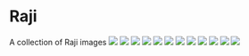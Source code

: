 # Raji

A collection of Raji images
![](imgs/5AE13CE5109E2FCDB187BA9CA83F3C4A.jpg)
![](imgs/0BC68513C19E3878AB57527B72478287.jpg)
![](imgs/236C93F1C94734FB21BF6FF87D5652CA.jpeg)
![](imgs/E5EB0660DAFD2702C05F73115DB88F51.jpg)
![](imgs/4F20CCEE974CE3BD87475FC7CF025669.jpg)
![](imgs/11CAF3192A4EEA283B165631FB7E0E73.jpg)
![](imgs/2A4514A49C9D486E15A0B926C820179D.jpg)
![](imgs/5381988FE630B1E94A97E4CEDDAB1F15.jpg)
![](imgs/3B00E1564A5A80ACE363AEDD76D6902E.jpg)
![](imgs/B3CEE20354436FB5F4CAD843C109B9B1.jpg)
![](imgs/79A6A58667DF8F10F7718ED84988875F.jpg)
![](imgs/29A1C3E2E5CB509595B610F237AECE3E.jpg)

